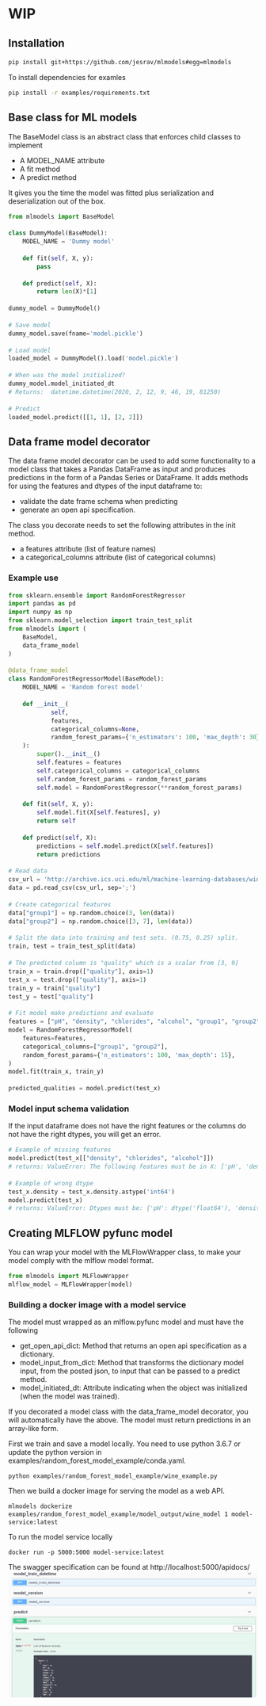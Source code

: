 # WIP

## Installation
```bash
pip install git+https://github.com/jesrav/mlmodels#egg=mlmodels
```
To install dependencies for examles
```bash
pip install -r examples/requirements.txt
```
## Base class for ML models
The BaseModel class is an abstract class that enforces child classes to implement
- A MODEL_NAME attribute
- A fit method
- A predict method

It gives you the time the model was fitted plus serialization and deserialization out of the box.

```python
from mlmodels import BaseModel

class DummyModel(BaseModel):
    MODEL_NAME = 'Dummy model'
    
    def fit(self, X, y):
        pass

    def predict(self, X):
        return len(X)*[1]

dummy_model = DummyModel()

# Save model
dummy_model.save(fname='model.pickle')

# Load model
loaded_model = DummyModel().load('model.pickle')

# When was the model initialized?
dummy_model.model_initiated_dt
# Returns:  datetime.datetime(2020, 2, 12, 9, 46, 19, 81250)

# Predict
loaded_model.predict([[1, 1], [2, 2]])
```
## Data frame model decorator
The data frame model decorator can be used to add some functionality to a model class that takes a Pandas DataFrame as input and produces predictions in the form of a Pandas Series or DataFrame.
It adds methods for using the features and dtypes of the input dataframe to:
- validate the date frame schema when predicting
- generate an open api specification.

The class you decorate needs to set the following attributes in the init method.
- a features attribute (list of feature names)
- a categorical_columns attribute (list of categorical columns)

### Example use
```python
from sklearn.ensemble import RandomForestRegressor
import pandas as pd
import numpy as np
from sklearn.model_selection import train_test_split
from mlmodels import (
    BaseModel,
    data_frame_model
)

@data_frame_model
class RandomForestRegressorModel(BaseModel):
    MODEL_NAME = 'Random forest model'

    def __init__(
            self,
            features,
            categorical_columns=None,
            random_forest_params={'n_estimators': 100, 'max_depth': 30},
    ):
        super().__init__()
        self.features = features
        self.categorical_columns = categorical_columns
        self.random_forest_params = random_forest_params
        self.model = RandomForestRegressor(**random_forest_params)

    def fit(self, X, y):
        self.model.fit(X[self.features], y)
        return self

    def predict(self, X):
        predictions = self.model.predict(X[self.features])
        return predictions

# Read data
csv_url = 'http://archive.ics.uci.edu/ml/machine-learning-databases/wine-quality/winequality-red.csv'
data = pd.read_csv(csv_url, sep=';')

# Create categorical features
data["group1"] = np.random.choice(3, len(data))
data["group2"] = np.random.choice([3, 7], len(data))

# Split the data into training and test sets. (0.75, 0.25) split.
train, test = train_test_split(data)

# The predicted column is "quality" which is a scalar from [3, 9]
train_x = train.drop(["quality"], axis=1)
test_x = test.drop(["quality"], axis=1)
train_y = train["quality"]
test_y = test["quality"]

# Fit model make predictions and evaluate
features = ["pH", "density", "chlorides", "alcohol", "group1", "group2"]
model = RandomForestRegressorModel(
    features=features,    
    categorical_columns=["group1", "group2"],
    random_forest_params={'n_estimators': 100, 'max_depth': 15},
)
model.fit(train_x, train_y)

predicted_qualities = model.predict(test_x)
```
### Model input schema validation
If the input dataframe does not have the right features or the columns do not have the right dtypes,
you will get an error.
```python
# Example of missing features
model.predict(test_x[["density", "chlorides", "alcohol"]])
# returns: ValueError: The following features must be in X: ['pH', 'density', 'chlorides', 'alcohol', 'group1', 'group2']

# Example of wrong dtype
test_x.density = test_x.density.astype('int64')
model.predict(test_x)
# returns: ValueError: Dtypes must be: {'pH': dtype('float64'), 'density': dtype('float64'), 'chlorides': dtype('float64'), 'alcohol': dtype('float64'), 'group1': dtype('int32'), 'group2': dtype('int32')}
```

## Creating MLFLOW pyfunc model
You can wrap your model with the MLFlowWrapper class, to make your model comply with the mlflow model format.
```python
from mlmodels import MLFlowWrapper
mlflow_model = MLFlowWrapper(model)
```

### Building a docker image with a model service
The model must wrapped as an mlflow.pyfunc model and must have the following 
- get_open_api_dict: Method that returns an open api specification as a dictionary.
- model_input_from_dict: Method that transforms the dictionary model input, from the posted json, to input that can be passed to a predict method.
- model_initiated_dt: Attribute indicating when the object was initialized (when the model was trained).

If you decorated a model class with the data_frame_model decorator, you will automatically have the above.
The model must return predictions in an array-like form.  

First we train and save a model locally. You need to use python 3.6.7 or update the python version in examples/random_forest_model_example/conda.yaml.
```console
python examples/random_forest_model_example/wine_example.py
```
Then we build a docker image for serving the model as a web API. 
```console
mlmodels dockerize examples/random_forest_model_example/model_output/wine_model 1 model-service:latest
```
To run the model service locally
```console
docker run -p 5000:5000 model-service:latest
```
The swagger specification can be found at http://localhost:5000/apidocs/
![](docs/swagger_screenshot.jpg)